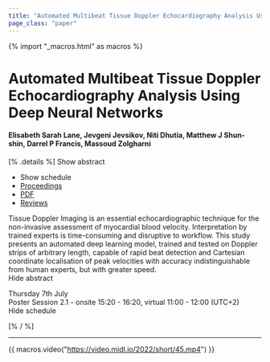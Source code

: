 ```yaml
---
title: "Automated Multibeat Tissue Doppler Echocardiography Analysis Using Deep Neural Networks"
page_class: "paper"
---
```


{% import "_macros.html" as macros %}

# Automated Multibeat Tissue Doppler Echocardiography Analysis Using Deep Neural Networks

#### Elisabeth Sarah Lane, Jevgeni Jevsikov, Niti Dhutia, Matthew J Shun-shin, Darrel P Francis, Massoud Zolgharni

[% .details %]
<a class="toggle_visibility" data-selector=".abstract" data-level="3">Show abstract</a>
- <a class="toggle_visibility" data-selector=".schedule" data-level="3">Show schedule</a>
- <a href="">Proceedings</a>
- <a href="https://openreview.net/pdf?id=6rJ2vWLD7P-">PDF</a>
- <a href="https://openreview.net/forum?id=6rJ2vWLD7P-">Reviews</a>

<p>
    <span class="abstract">
        Tissue Doppler Imaging is an essential echocardiographic technique for the non-invasive assessment of myocardial blood velocity. Interpretation by trained experts is time-consuming and disruptive to workflow. This study presents an automated deep learning model, trained and tested on Doppler strips of arbitrary length, capable of rapid beat detection and Cartesian coordinate localisation of peak velocities with accuracy indistinguishable from human experts, but with greater speed. 
        <br>
        <span class="actions"><a class="toggle_visibility" data-level="2">Hide abstract</a></span>
    </span>
</p>

<p>
    <span class="schedule">
        Thursday 7th July<br>Poster Session 2.1 - onsite 15:20 - 16:20, virtual 11:00 - 12:00 (UTC+2)
        <br>
        <span class="actions"><a class="toggle_visibility" data-level="2">Hide schedule</a></span>
    </span>
</p>

[% / %]


---
{{ macros.video("https://video.midl.io/2022/short/45.mp4") }}
